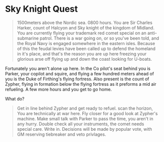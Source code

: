 Sky Knight Quest
================

>1500meters above the Nordic sea.
>0800 hours.
You are Sir Charles Harker, count of Halcyon and Sky knight of the kingdom of Midland. You are currently flying your trademark red comet special on an anti-submarine patrol. There is a war going on, or so you've been told, and the Royal Navy is engaged somewhere in the eastern isles. Because of this the feudal levies have been called up to defend the homeland in it's place, and that's the reason you are up here freezing your glorious arse off flying up and down the coast looking for U-boats.

Fortunately you aren't alone up here. In the Co pilot's seat behind you is Parker, your copilot and squire, and flying a few hundred meters ahead of you is the Duke of Firthing's flying fortress. Also present is the count of Zypher, flying in formation below the flying fortress as it preforms a mid air refueling. A few more hours and you get to go home.

What do?
>Get in line behind Zypher and get ready to refuel.
>scan the horizon, You are technically at war here.
>Fly closer for a good look at Zypher's machine.
>Make small talk with Parker to pass the time, you aren't in any hurry.
>Double check all your instruments, the comet needs special care.
>Write in.
Decisions will be made by popular vote, with GM reserving tiebreaker and veto privlages.

